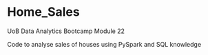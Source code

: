 # Home_Sales
UoB Data Analytics Bootcamp Module 22

Code to analyse sales of houses using PySpark and SQL knowledge
